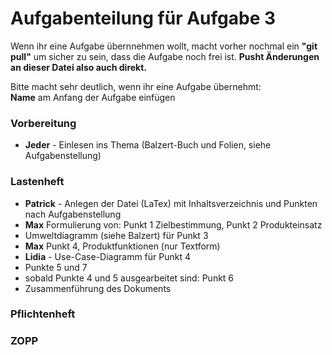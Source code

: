 # Aufgabenteilung für Aufgabe 3
Wenn ihr eine Aufgabe übernnehmen wollt, macht vorher nochmal ein __"git pull"__ um sicher zu sein, dass die Aufgabe noch frei ist. __Pusht Änderungen an dieser Datei also auch direkt.__

Bitte macht sehr deutlich, wenn ihr eine Aufgabe übernehmt:  
__Name__ am Anfang der Aufgabe einfügen

### Vorbereitung
* __Jeder__ - Einlesen ins Thema (Balzert-Buch und Folien, siehe Aufgabenstellung)

### Lastenheft
* __Patrick__ - Anlegen der Datei (LaTex) mit Inhaltsverzeichnis und Punkten nach Aufgabenstellung
* __Max__ Formulierung von: Punkt 1 Zielbestimmung, Punkt 2 Produkteinsatz
* Umweltdiagramm (siehe Balzert) für Punkt 3
* __Max__ Punkt 4, Produktfunktionen (nur Textform)
* __Lidia__ - Use-Case-Diagramm für Punkt 4
* Punkte 5 und 7
* sobald Punkte 4 und 5 ausgearbeitet sind: Punkt 6
* Zusammenführung des Dokuments

### Pflichtenheft

### ZOPP
